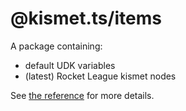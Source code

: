 # @kismet.ts/items

A package containing:

- default UDK variables
- (latest) Rocket League kismet nodes

See [the reference](../reference/index.html) for more details.
